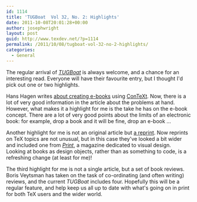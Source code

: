 ```yaml
---
id: 1114
title: 'TUGBoat  Vol 32, No. 2: Highlights'
date: 2011-10-08T20:01:28+00:00
author: josephwright
layout: post
guid: http://www.texdev.net/?p=1114
permalink: /2011/10/08/tugboat-vol-32-no-2-highlights/
categories:
  - General
---
```

The regular arrival of <em><a href="http://tug.org/tugboat">TUGBoat</a></em> is always welcome, and a chance for an interesting read. Everyone will have their favourite entry, but I thought I'd pick out one or two highlights.

Hans Hagen writes <a href="https://www.tug.org/members/TUGboat/tb32-2/tb101hagen.pdf">about creating e-books</a> using <a href="http://wiki.contextgarden.net">ConTeXt</a>. Now, there is a lot of very good information in the article about the problems at hand. However, what makes it a highlight for me is the take he has on the e-book concept. There are a lot of very good points about the limits of an electronic book: for example, drop a book and it will be fine, drop an e-book …

Another highlight for me is not an original article but <a href="http://tug.org/TUGboat/tb32-2/tb101shaw.pdf">a reprint</a>. Now reprints on TeX topics are not unusual, but in this case they've looked a bit wider and included one from <a href="http://www.printmag.com"><em>Print</em></a>, a magazine dedicated to visual design. Looking at books as design objects, rather than as something to code, is a refreshing change (at least for me)!

The third highlight for me is not a single article, but a set of book reviews. Boris Veytsman has taken on the task of co-ordinating (and often writing) reviews, and the current <em>TUGBoat</em> includes four. Hopefully this will be a regular feature, and help keep us all up to date with what's going on in print for both TeX users and the wider world.
